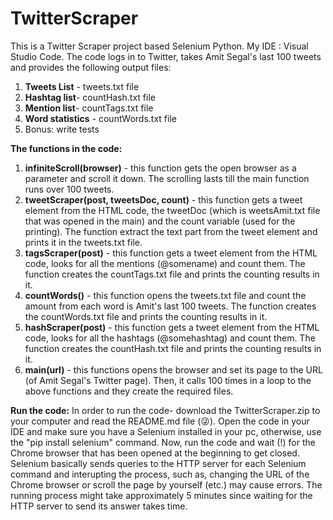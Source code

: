 # TwitterScraper
This is a Twitter Scraper project based Selenium Python.
My IDE : Visual Studio Code.
The code logs in to Twitter, takes Amit Segal's last 100 tweets and provides the following output files:
1. **Tweets List** - tweets.txt file
1. **Hashtag list**- countHash.txt file
2. **Mention list**- countTags.txt file
3. **Word statistics** - countWords.txt file
4. Bonus: write tests

**The functions in the code:**
1. **infiniteScroll(browser)** - this function gets the open browser as a parameter and scroll it down. The scrolling lasts till the main function runs over 100      tweets.
2. **tweetScraper(post, tweetsDoc, count)** - this function gets a tweet element from the HTML code, the tweetDoc (which is weetsAmit.txt file that was opened in the main) and the count variable (used for the printing). The function extract the text part from the tweet element and prints it in the tweets.txt file.
4. **tagsScraper(post)** - this function gets a tweet element from the HTML code, looks for all the mentions (@somename) and count them. The function creates the countTags.txt file and prints the counting results in it.
5. **countWords()** - this function opens the tweets.txt file and count the amount from each word is Amit's last 100 tweets. The function creates the countWords.txt file and prints the counting results in it.
6. **hashScraper(post)** - this function gets a tweet element from the HTML code, looks for all the hashtags (@somehashtag) and count them. The function creates the countHash.txt file and prints the counting results in it.
7. **main(url)** - this functions opens the browser and set its page to the URL (of Amit Segal's Twitter page). Then, it calls 100 times in a loop to the above functions and they create the required files.

**Run the code:**
In order to run the code- download the TwitterScraper.zip to your computer and read the README.md file (😜).
Open the code in your IDE and make sure you have a Selenium installed in your pc, otherwise, use the "pip install selenium" command.
Now, run the code and wait (!) for the Chrome browser that has been opened at the beginning to get closed. Selenium basically sends queries to the HTTP server for each Selenium command and interupting the process, such as, changing the URL of the Chrome browser or scroll the page by yourself (etc.) may cause errors.
The running process might take approximately 5 minutes since waiting for the HTTP server to send its answer takes time. 
